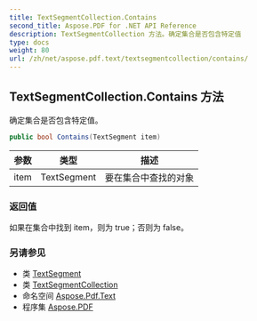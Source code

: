 ```yaml
---
title: TextSegmentCollection.Contains
second_title: Aspose.PDF for .NET API Reference
description: TextSegmentCollection 方法。确定集合是否包含特定值
type: docs
weight: 80
url: /zh/net/aspose.pdf.text/textsegmentcollection/contains/
---
```

## TextSegmentCollection.Contains 方法

确定集合是否包含特定值。

```csharp
public bool Contains(TextSegment item)
```

| 参数 | 类型 | 描述 |
| --- | --- | --- |
| item | TextSegment | 要在集合中查找的对象 |

### 返回值

如果在集合中找到 item，则为 true；否则为 false。

### 另请参见

* 类 [TextSegment](../../textsegment/)
* 类 [TextSegmentCollection](../)
* 命名空间 [Aspose.Pdf.Text](../../../aspose.pdf.text/)
* 程序集 [Aspose.PDF](../../../)